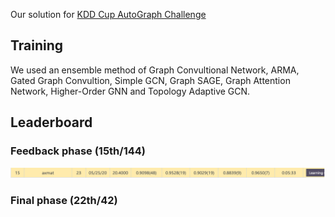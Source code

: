 Our solution for [KDD Cup AutoGraph Challenge](https://www.4paradigm.com/competition/kddcup2020)

## Training
We used an ensemble method of Graph Convultional Network, ARMA, Gated Graph Convultion, Simple GCN, Graph SAGE, Graph Attention Network, Higher-Order GNN and Topology Adaptive GCN.

## Leaderboard
### Feedback phase (15th/144)
![](leaderboard_feedback.png)
### Final phase (22th/42)
